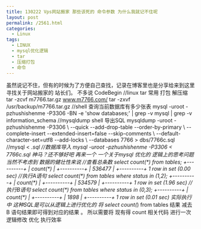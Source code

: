 ```yaml
---
title: 130222 Vps网站搬家 那些该死的 命令参数 为什么我就记不住呢
layout: post
permalink: /2561.html
categories:
  - Linux
tags:
  - LINUX
  - mysql优化逻辑
  - tar
  - 压缩打包
  - 命令
---
```

虽然说记不住，但有的时候为了方便自己查找，记录在博客里也是分享给来到这里 寻找关于网站搬家的 站长们。 不多说 CodeBegin //linux tar 常用 打包 解压缩 tar -zcvf m7766.tar.gz www.m7766.com/ tar -zxvf /usr/backup/m7766.tar.gz //shell 查询当前数据库有多少张表 mysql -uroot -pzhushishenme -P3306 -BN -e 'show databases;' | grep -v mysql | grep -v information_schema //mysqldump shell 导出SQL mysqldump -uroot -pzhushishenme -P3306 \ --quick --add-drop-table --order-by-primary \ --complete-insert --extended-insert=false --skip-comments \ --default-character-set=utf8 --add-locks \ --databases 7766 > dbs/7766c.sql //mysql < *.sql //数据库导入 mysql -uroot -pzhushishenme -P3306 < 7766c.sql 神马？还不够好吧 再来一个 一个关于mysql 优化的 逻辑上的思考问题 当然不考虑到 数据的健壮性来说 //查看总条数 select count(\*) from tables; +\---\---\----+ | count(\*) | +\---\---\----+ | 536477 | +\---\---\----+ 1 row in set (0.00 sec) //执行A语句 select count(\*) from tables where status in (1,2); +\---\---\----+ | count(\*) | +\---\---\----+ | 534579 | +\---\---\----+ 1 row in set (1.96 sec) //执行B语句 select count(\*) from tables where status in (0,3); +\---\---\----+ | count(\*) | +\---\---\----+ | 1898 | +\---\---\----+ 1 row in set (0.01 sec) 实际执行中 这种SQL是可以从逻辑上进行优化的 将 select count(*) from tables 结果 减去 B 语句结果即可得到对应的结果 。 所以需要将 现有得 count 相关代码 进行一次逻辑修改 优化 执行效率